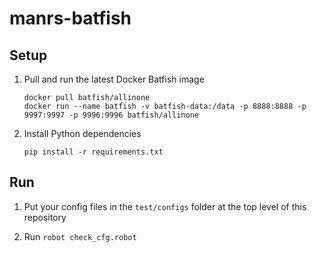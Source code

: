 # manrs-batfish

## Setup 

1. Pull and run the latest Docker Batfish image
    ```
    docker pull batfish/allinone
    docker run --name batfish -v batfish-data:/data -p 8888:8888 -p 9997:9997 -p 9996:9996 batfish/allinone
    ```

2. Install Python dependencies
    ```
    pip install -r requirements.txt

    ```
    
## Run

1. Put your config files in the `test/configs` folder at the top level of this repository

2. Run `robot check_cfg.robot`